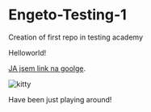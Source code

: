 # Engeto-Testing-1
Creation of first repo in testing academy

Helloworld!

[JA jsem link na goolge](https://google.com/).

![kitty](https://www.irozhlas.cz/sites/default/files/styles/zpravy_twitter/public/images/02884876.jpeg)

Have been just playing around!
